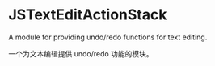 # JSTextEditActionStack

A module for providing undo/redo functions for text editing.

一个为文本编辑提供 undo/redo 功能的模块。
